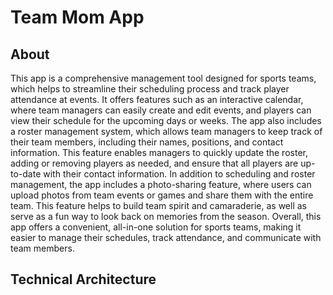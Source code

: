 # Team Mom App

## About

This app is a comprehensive management tool designed for sports teams, which helps to streamline their scheduling process and track player attendance at events. 
It offers features such as an interactive calendar, where team managers can easily create and edit events, and players can view their schedule for the upcoming days 
or weeks. The app also includes a roster management system, which allows team managers to keep track of their team members, including their names, positions, and 
contact information. This feature enables managers to quickly update the roster, adding or removing players as needed, and ensure that all players are up-to-date 
with their contact information. In addition to scheduling and roster management, the app includes a photo-sharing feature, where users can upload photos from team
events or games and share them with the entire team. This feature helps to build team spirit and camaraderie, as well as serve as a fun way to look back on memories 
from the season. Overall, this app offers a convenient, all-in-one solution for sports teams, making it easier to manage their schedules, track attendance, and 
communicate with team members.

## Technical Architecture
